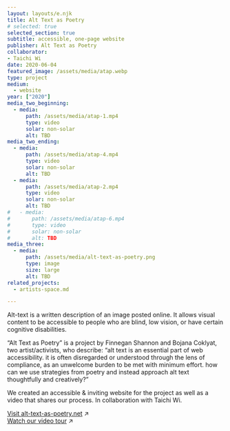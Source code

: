 ```yaml
---
layout: layouts/e.njk
title: Alt Text as Poetry
# selected: true
selected_section: true
subtitle: accessible, one-page website
publisher: Alt Text as Poetry
collaborator:
- Taichi Wi
date: 2020-06-04
featured_image: /assets/media/atap.webp
type: project
medium:
  - website
year: ["2020"]
media_two_beginning:
  - media:
      path: /assets/media/atap-1.mp4
      type: video
      solar: non-solar
      alt: TBD
media_two_ending:
  - media:
      path: /assets/media/atap-4.mp4
      type: video
      solar: non-solar
      alt: TBD
  - media:
      path: /assets/media/atap-2.mp4
      type: video
      solar: non-solar
      alt: TBD
#   - media:
#       path: /assets/media/atap-6.mp4
#       type: video
#       solar: non-solar
#       alt: TBD
media_three:
  - media:
      path: /assets/media/alt-text-as-poetry.png
      type: image
      size: large
      alt: TBD
related_projects:
  - artists-space.md

---
```


Alt-text is a written description of an image posted online. It allows visual content to be accessible to people who are blind, low vision, or have certain cognitive disabilities. 

“Alt Text as Poetry” is a project by Finnegan Shannon and Bojana Coklyat, two artist/activists, who describe: “alt text is an essential part of web accessibility. it is often disregarded or understood through the lens of compliance, as an unwelcome burden to be met with minimum effort. how can we use strategies from poetry and instead approach alt text thoughtfully and creatively?” 

We created an accessible & inviting website for the project as well as a video that shares our process. In collaboration with Taichi Wi.

<a href="https://alt-text-as-poetry.net" target="_blank">Visit alt-text-as-poetry.net</a> ↗<br>
<a href="https://youtu.be/PUooHXD0JaA?si=SZJtoqREgU5XKo6_" target="_blank">Watch our video tour</a> ↗